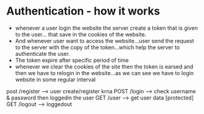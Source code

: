 # Authentication - how it works
- whenever a user login the website the server create a token that is given to the user... that save in the cookies of the website.
- And whenever user want to access the website...user send the request to the server with the copy of the token...which help the server to authenticate the user.
- The token expire after specific period of time
- whenever we clear the cookies of the site then the token is earsed and then we have to relogin in the website...as we can see we have to login website in some regular interval



post /register --> user create/register krna
POST /login --> check username & password then loggedin the user
GET /user --> get user data [protected]
GET /logout --> loggedout